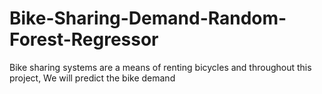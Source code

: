# Bike-Sharing-Demand-Random-Forest-Regressor
Bike sharing systems are a means of renting bicycles and throughout this project, We will predict the bike demand
